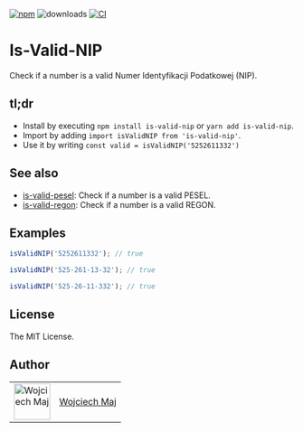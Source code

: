 [![npm](https://img.shields.io/npm/v/is-valid-nip.svg)](https://www.npmjs.com/package/is-valid-nip) ![downloads](https://img.shields.io/npm/dt/is-valid-nip.svg) [![CI](https://github.com/wojtekmaj/is-valid-nip/actions/workflows/ci.yml/badge.svg)](https://github.com/wojtekmaj/is-valid-nip/actions)

# Is-Valid-NIP

Check if a number is a valid Numer Identyfikacji Podatkowej (NIP).

## tl;dr

- Install by executing `npm install is-valid-nip` or `yarn add is-valid-nip`.
- Import by adding `import isValidNIP from 'is-valid-nip'`.
- Use it by writing `const valid = isValidNIP('5252611332')`

## See also

- [is-valid-pesel](https://github.com/wojtekmaj/is-valid-pesel): Check if a number is a valid PESEL.
- [is-valid-regon](https://github.com/wojtekmaj/is-valid-regon): Check if a number is a valid REGON.

## Examples

```ts
isValidNIP('5252611332'); // true

isValidNIP('525-261-13-32'); // true

isValidNIP('525-26-11-332'); // true
```

## License

The MIT License.

## Author

<table>
  <tr>
    <td >
      <img src="https://avatars.githubusercontent.com/u/5426427?v=4&s=128" width="64" height="64" alt="Wojciech Maj">
    </td>
    <td>
      <a href="https://github.com/wojtekmaj">Wojciech Maj</a>
    </td>
  </tr>
</table>
